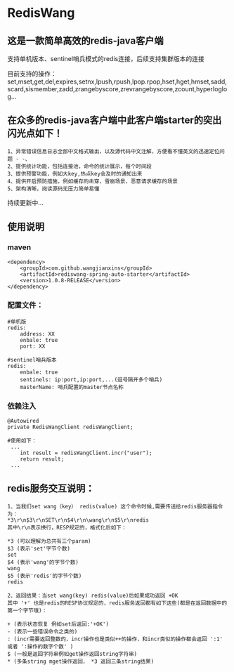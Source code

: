 # RedisWang

## 这是一款简单高效的redis-java客户端


支持单机版本、sentinel哨兵模式的redis连接，后续支持集群版本的连接

目前支持的操作：set,mset,get,del,expires,setnx,lpush,rpush,lpop.rpop,hset,hget,hmset,sadd,scard,sismember,zadd,zrangebyscore,zrevrangebyscore,zcount,hyperloglog...

## 在众多的redis-java客户端中此客户端starter的突出闪光点如下！
    1、异常错误信息日志全部中文格式输出，以及源代码中文注解，方便看不懂英文的迅速定位问题 - -、
    2、提供统计功能，包括连接池，命令的统计展示，每个时间段
    3、提供预警功能，例如大key,热点key会及时的通知出来
    4、提供开启预防措施，例如缓存的击穿，雪崩场景，恶意请求缓存的场景
    5、架构清晰，阅读源码无压力简单易懂

持续更新中...


## 使用说明
    
### maven
    <dependency>
        <groupId>com.github.wangjianxins</groupId>
        <artifactId>rediswang-spring-auto-starter</artifactId>
        <version>1.0.8-RELEASE</version>
    </dependency>

### 配置文件：
    #单机版
    redis:
        address: XX
        enbale: true
        port: XX
        
    #sentinel哨兵版本
    redis:
        enbale: true
        sentinels: ip:port,ip:port,...(逗号隔开多个哨兵)
        masterName: 哨兵配置的master节点名称
    

### 依赖注入
    @Autowired
    private RedisWangClient redisWangClient;
    
    #使用如下：
     ...
        int result = redisWangClient.incr("user");
        return result;
     ...


## redis服务交互说明：

    1、当我们set wang（key） redis(value) 这个命令时候,需要传送给redis服务器指令为：
    *3\r\n$3\r\nSET\r\n$4\r\n\wang\r\n$5\r\nredis 
    其中\r\n表示换行，RESP规定的，格式化后如下：
     
    *3 (可以理解为总共有三个param)
    $3 (表示'set'字节个数)
    set 
    $4 (表示'wang'的字节个数) 
    wang
    $5 (表示'redis'的字节个数)
    redis

    2、返回结果：当set wang(key) redis(value)后如果成功返回 +OK
    其中 '+' 也是redis的RESP协议规定的，redis服务返回都有如下这些(都是在返回数据中的第一个字节哦)：
    
    + (表示状态恢复 例如set后返回:'+OK')
    - (表示一些错误命令之类的)
    : (incr需要返回整数的，incr操作也是类似++的操作，和incr类似的操作都会返回 ':1' 或者 ':操作的数字个数' )
    $ (一般是返回字符串例如get操作返回string字符串)
    * (多条string mget操作返回， *3 返回三条string结果)